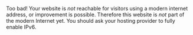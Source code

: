 Too bad! Your website is *not* reachable for visitors using a modern internet address, or improvement is possible. Therefore this website is *not* part of the modern Internet yet. You should ask your hosting provider to fully enable IPv6.
